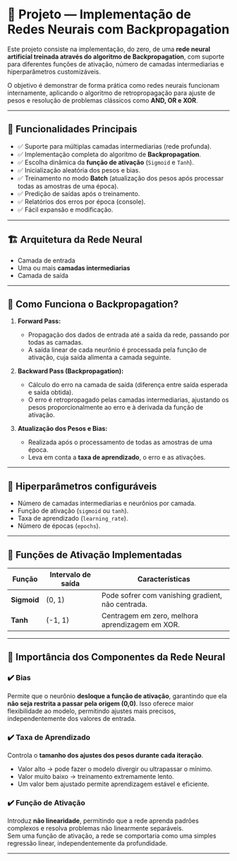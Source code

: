 # 🧠 Projeto — Implementação de Redes Neurais com Backpropagation

Este projeto consiste na implementação, do zero, de uma **rede neural artificial treinada através do algoritmo de Backpropagation**, com suporte para diferentes funções de ativação, número de camadas intermediarias e hiperparâmetros customizáveis.

O objetivo é demonstrar de forma prática como redes neurais funcionam internamente, aplicando o algoritmo de retropropagação para ajuste de pesos e resolução de problemas clássicos como **AND, OR e XOR**.

---

## 🚀 Funcionalidades Principais
- ✅ Suporte para múltiplas camadas intermediarias (rede profunda).
- ✅ Implementação completa do algoritmo de **Backpropagation**.
- ✅ Escolha dinâmica da **função de ativação** (`Sigmoid` e `Tanh`).
- ✅ Inicialização aleatória dos pesos e bias.
- ✅ Treinamento no modo **Batch** (atualização dos pesos após processar todas as amostras de uma época).
- ✅ Predição de saídas após o treinamento.
- ✅ Relatórios dos erros por época (console).
- ✅ Fácil expansão e modificação.

---

## 🏗️ Arquitetura da Rede Neural
- Camada de entrada
- Uma ou mais **camadas intermediarias**
- Camada de saída

---

## 📜 Como Funciona o Backpropagation?
1. **Forward Pass:**  
   - Propagação dos dados de entrada até a saída da rede, passando por todas as camadas.  
   - A saída linear de cada neurônio é processada pela função de ativação, cuja saída alimenta a camada seguinte.

2. **Backward Pass (Backpropagation):**  
   - Cálculo do erro na camada de saída (diferença entre saída esperada e saída obtida).  
   - O erro é retropropagado pelas camadas intermediarias, ajustando os pesos proporcionalmente ao erro e à derivada da função de ativação.

3. **Atualização dos Pesos e Bias:**  
   - Realizada após o processamento de todas as amostras de uma época.  
   - Leva em conta a **taxa de aprendizado**, o erro e as ativações.

---

## 🔧 Hiperparâmetros configuráveis
- Número de camadas intermediarias e neurônios por camada.
- Função de ativação (`sigmoid` ou `tanh`).
- Taxa de aprendizado (`learning_rate`).
- Número de épocas (`epochs`).

---

## 🧠 Funções de Ativação Implementadas

| Função        | Intervalo de saída | Características                                   |
|----------------|---------------------|---------------------------------------------------|
| **Sigmoid**    | (0, 1)              | Pode sofrer com vanishing gradient, não centrada. |
| **Tanh**       | (-1, 1)             | Centragem em zero, melhora aprendizagem em XOR.  |

---

## 🏁 Importância dos Componentes da Rede Neural

### ✔️ Bias
Permite que o neurônio **desloque a função de ativação**, garantindo que ela **não seja restrita a passar pela origem (0,0)**. Isso oferece maior flexibilidade ao modelo, permitindo ajustes mais precisos, independentemente dos valores de entrada.

### ✔️ Taxa de Aprendizado
Controla o **tamanho dos ajustes dos pesos durante cada iteração**.  
- Valor alto → pode fazer o modelo divergir ou ultrapassar o mínimo.  
- Valor muito baixo → treinamento extremamente lento.  
- Um valor bem ajustado permite aprendizagem estável e eficiente.

### ✔️ Função de Ativação
Introduz **não linearidade**, permitindo que a rede aprenda padrões complexos e resolva problemas não linearmente separáveis.  
Sem uma função de ativação, a rede se comportaria como uma simples regressão linear, independentemente da profundidade.

---

